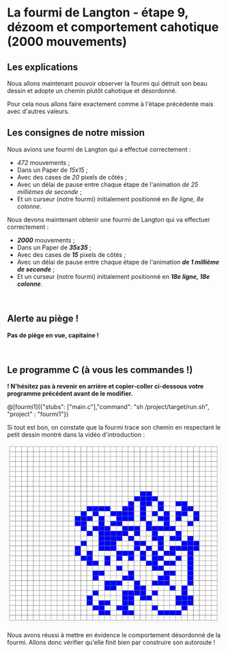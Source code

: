 # La fourmi de Langton - étape 9, dézoom et comportement cahotique (2000 mouvements)

## Les explications

Nous allons maintenant pouvoir observer la fourmi qui détruit son beau dessin et adopte un chemin plutôt cahotique et désordonné.

Pour cela nous allons faire exactement comme à l'étape précédente mais avec d'autres valeurs.

## Les consignes de notre mission

Nous avions une fourmi de Langton qui a effectué correctement :
- *472* mouvements ;
- Dans un Paper de *15x15* ;
- Avec des cases de *20* pixels de côtés ;
- Avec un délai de pause entre chaque étape de l'animation *de 25 millièmes de seconde* ;
- Et un curseur (notre fourmi) initialement positionné en *8e ligne, 8e colonne*.

Nous devons maintenant obtenir une fourmi de Langton qui va effectuer correctement :
- ***2000*** mouvements ;
- Dans un Paper de ***35x35*** ;
- Avec des cases de ***15*** pixels de côtés ;
- Avec un délai de pause entre chaque étape de l'animation ***de 1 millième de seconde*** ;
- Et un curseur (notre fourmi) initialement positionné en ***18e ligne, 18e colonne***.
<br />

## Alerte au piège !

**Pas de piège en vue, capitaine !**

<br />

## Le programme C (à vous les commandes !)

**! N'hésitez pas à revenir en arrière et copier-coller ci-dessous votre programme précédent avant de le modifier.**

@[fourmi1]({"stubs": ["main.c"],"command": "sh /project/target/run.sh", "project" : "fourmi1"})

Si tout est bon, on constate que la fourmi trace son chemin en respectant le petit dessin montré dans la vidéo d'introduction :

![dessin472etapes](img/dessin2000etapes.PNG)

Nous avons réussi à mettre en évidence le comportement désordonné de la fourmi. Allons donc vérifier qu'elle finit bien par construire son autoroute !


